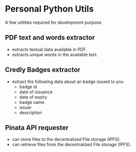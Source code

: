 # Personal Python Utils
A few utilities required for development purpose
## PDF text and words extractor
- extracts textual data available in PDF.
- extracts unique words in the available text.
## Credly Badges extractor
- extract the following data about an badge issued to you
  - badge id
  - date of issuance
  - date of expiry
  - badge name
  - issuer
  - description
## Pinata API requester
- can store files to the decentralized File storage (IPFS).
- can retrieve files from the decentralized File storage (IPFS).
